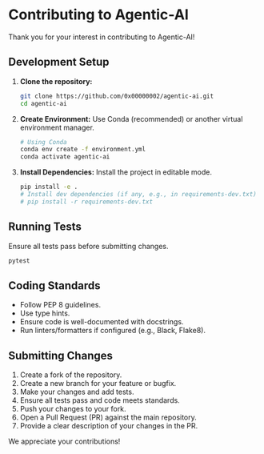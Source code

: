 # Contributing to Agentic-AI

Thank you for your interest in contributing to Agentic-AI!

## Development Setup

1.  **Clone the repository:**
    ```bash
    git clone https://github.com/0x00000002/agentic-ai.git
    cd agentic-ai
    ```
2.  **Create Environment:** Use Conda (recommended) or another virtual environment manager.
    ```bash
    # Using Conda
    conda env create -f environment.yml
    conda activate agentic-ai
    ```
3.  **Install Dependencies:** Install the project in editable mode.
    ```bash
    pip install -e .
    # Install dev dependencies (if any, e.g., in requirements-dev.txt)
    # pip install -r requirements-dev.txt
    ```

## Running Tests

Ensure all tests pass before submitting changes.

```bash
pytest
```

## Coding Standards

- Follow PEP 8 guidelines.
- Use type hints.
- Ensure code is well-documented with docstrings.
- Run linters/formatters if configured (e.g., Black, Flake8).

## Submitting Changes

1.  Create a fork of the repository.
2.  Create a new branch for your feature or bugfix.
3.  Make your changes and add tests.
4.  Ensure all tests pass and code meets standards.
5.  Push your changes to your fork.
6.  Open a Pull Request (PR) against the main repository.
7.  Provide a clear description of your changes in the PR.

We appreciate your contributions!
